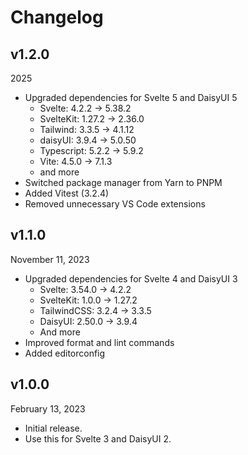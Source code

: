 # Changelog

## v1.2.0

2025

- Upgraded dependencies for Svelte 5 and DaisyUI 5
    - Svelte: 4.2.2 -> 5.38.2
    - SvelteKit: 1.27.2 -> 2.36.0
    - Tailwind: 3.3.5 -> 4.1.12
    - daisyUI: 3.9.4 -> 5.0.50
    - Typescript: 5.2.2 -> 5.9.2
    - Vite: 4.5.0 -> 7.1.3
    - and more
- Switched package manager from Yarn to PNPM
- Added Vitest (3.2.4)
- Removed unnecessary VS Code extensions

## v1.1.0

November 11, 2023

- Upgraded dependencies for Svelte 4 and DaisyUI 3
    - Svelte: 3.54.0 -> 4.2.2
    - SvelteKit: 1.0.0 -> 1.27.2
    - TailwindCSS: 3.2.4 -> 3.3.5
    - DaisyUI: 2.50.0 -> 3.9.4
    - And more
- Improved format and lint commands
- Added editorconfig

## v1.0.0

February 13, 2023

- Initial release.
- Use this for Svelte 3 and DaisyUI 2.
